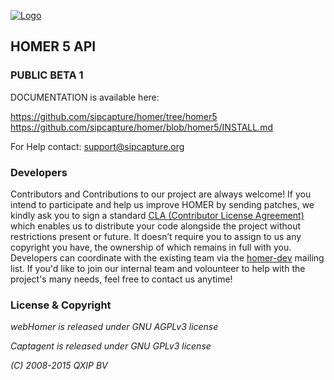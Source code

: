 [![Logo](http://sipcapture.org/data/images/sipcapture_header.png)](http://sipcapture.org)

## HOMER 5 API

### PUBLIC BETA 1

DOCUMENTATION is available here:

https://github.com/sipcapture/homer/tree/homer5
https://github.com/sipcapture/homer/blob/homer5/INSTALL.md

For Help contact: support@sipcapture.org


### Developers
Contributors and Contributions to our project are always welcome! If you intend to participate and help us improve HOMER by sending patches, we kindly ask you to sign a standard [CLA (Contributor License Agreement)](http://cla.qxip.net) which enables us to distribute your code alongside the project without restrictions present or future. It doesn’t require you to assign to us any copyright you have, the ownership of which remains in full with you. Developers can coordinate with the existing team via the [homer-dev](http://groups.google.com/group/homer-dev) mailing list. If you'd like to join our internal team and volounteer to help with the project's many needs, feel free to contact us anytime!




### License & Copyright

*webHomer is released under GNU AGPLv3 license*

*Captagent is released under GNU GPLv3 license*

*(C) 2008-2015 QXIP BV*


